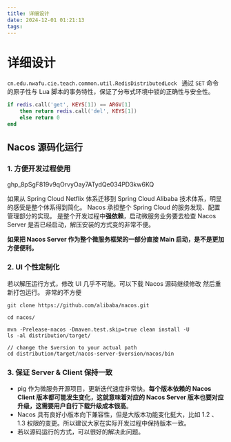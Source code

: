 ```yaml
---
title: 详细设计
date: 2024-12-01 01:21:13
tags:
---
```

# 详细设计

`cn.edu.nwafu.cie.teach.common.util.RedisDistributedLock ` 通过 `SET` 命令的原子性与 Lua 脚本的事务特性，保证了分布式环境中锁的正确性与安全性。

```lua
if redis.call('get', KEYS[1]) == ARGV[1] 
	then return redis.call('del', KEYS[1]) 
	else return 0 
end
```

## Nacos 源码化运行

### 1. 方便开发过程使用

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

如果从 Spring Cloud Netflix 体系迁移到 Spring Cloud Alibaba 技术体系，明显的感受是整个体系得到简化。 Nacos 承担整个 Spring Cloud 的服务发现、配置管理部分的实现。 是整个开发过程中**强依赖**，启动微服务业务要去检查 Nacos Server 是否已经启动，解压安装的方式变的非常不便。

**如果把 Nacos Server 作为整个微服务框架的一部分直接 Main 启动，是不是更加方便便利。**

### 2. UI 个性定制化

若以解压运行方式，修改 UI 几乎不可能。可以下载 Nacos 源码继续修改 然后重新打包运行。 非常的不方便

```shell
git clone https://github.com/alibaba/nacos.git

cd nacos/

mvn -Prelease-nacos -Dmaven.test.skip=true clean install -U
ls -al distribution/target/

// change the $version to your actual path
cd distribution/target/nacos-server-$version/nacos/bin
```



### 3. 保证 Server & Client 保持一致



- pig 作为微服务开源项目，更新迭代速度非常快。**每个版本依赖的 Nacos Client 版本都可能发生变化，这就意味着对应的 Nacos Server 版本也要对应升级，这需要用户自行下载升级成本很高**。
- Nacos 具有良好小版本向下兼容性，但是大版本功能变化挺大，比如 1.2 、1.3 权限的变更。所以建议大家在实际开发过程中保持版本一致。
- 若以源码运行的方式，可以很好的解决此问题。



## 